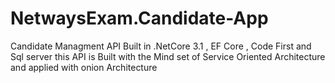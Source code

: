 # NetwaysExam.Candidate-App
 Candidate Managment API Built in .NetCore 3.1 , EF Core , Code First and Sql server 
 this API is Built with the Mind set of Service Oriented Architecture and applied with onion Architecture 

